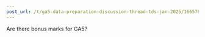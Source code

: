 ```yaml
---
post_url: /t/ga5-data-preparation-discussion-thread-tds-jan-2025/166576/88
---
```

Are there bonus marks for GA5?